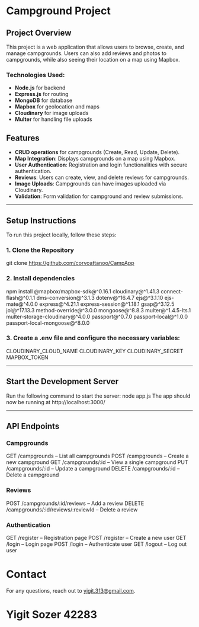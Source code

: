 # Campground Project

## Project Overview

This project is a web application that allows users to browse, create, and manage campgrounds. Users can also add reviews and photos to campgrounds, while also seeing their location on a map using Mapbox.

### Technologies Used:
- **Node.js** for backend
- **Express.js** for routing
- **MongoDB** for database
- **Mapbox** for geolocation and maps
- **Cloudinary** for image uploads
- **Multer** for handling file uploads

## Features

- **CRUD operations** for campgrounds (Create, Read, Update, Delete).
- **Map Integration**: Displays campgrounds on a map using Mapbox.
- **User Authentication**: Registration and login functionalities with secure authentication.
- **Reviews**: Users can create, view, and delete reviews for campgrounds.
- **Image Uploads**: Campgrounds can have images uploaded via Cloudinary.
- **Validation**: Form validation for campground and review submissions.

---

## Setup Instructions

To run this project locally, follow these steps:

### 1. Clone the Repository

git clone https://github.com/corvoattanoo/CampApp

### 2. Install dependencies

npm install @mapbox/mapbox-sdk@^0.16.1 cloudinary@^1.41.3 connect-flash@^0.1.1 dms-conversion@^3.1.3 dotenv@^16.4.7 ejs@^3.1.10 ejs-mate@^4.0.0 express@^4.21.1 express-session@^1.18.1 gsap@^3.12.5 joi@^17.13.3 method-override@^3.0.0 mongoose@^8.8.3 multer@^1.4.5-lts.1 multer-storage-cloudinary@^4.0.0 passport@^0.7.0 passport-local@^1.0.0 passport-local-mongoose@^8.0.0

### 3. Create a .env file and configure the necessary variables:

CLOUDINARY_CLOUD_NAME
CLOUDINARY_KEY
CLOUDINARY_SECRET
MAPBOX_TOKEN

---
## Start the Development Server

Run the following command to start the server: node app.js
The app should now be running at http://localhost:3000/

--------------------------------

## API Endpoints

### Campgrounds
GET /campgrounds – List all campgrounds
POST /campgrounds – Create a new campground
GET /campgrounds/:id – View a single campground
PUT /campgrounds/:id – Update a campground
DELETE /campgrounds/:id – Delete a campground

### Reviews
POST /campgrounds/:id/reviews – Add a review
DELETE /campgrounds/:id/reviews/:reviewId – Delete a review

### Authentication

GET /register – Registration page
POST /register – Create a new user
GET /login – Login page
POST /login – Authenticate user
GET /logout – Log out user

# Contact

For any questions, reach out to yigit.3f3@gmail.com.

# Yigit Sozer 42283
















